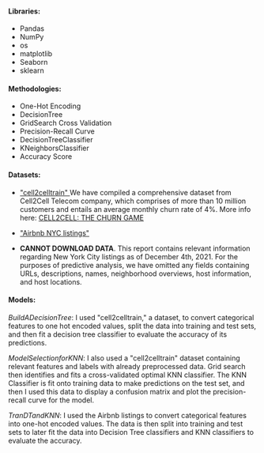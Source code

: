 
#### Libraries: 
- Pandas
- NumPy
- os
- matplotlib 
- Seaborn
- sklearn

#### Methodologies: 
- One-Hot Encoding
- DecisionTree
- GridSearch Cross Validation
- Precision-Recall Curve
- DecisionTreeClassifier
- KNeighborsClassifier
- Accuracy Score

#### Datasets: 
- ["cell2celltrain" ](https://www.kaggle.com/datasets/jpacse/datasets-for-churn-telecom?resource=download)
We have compiled a comprehensive dataset from Cell2Cell Telecom company, which comprises of more than 10 million customers and entails an average monthly churn rate of 4%. More info here: [CELL2CELL: THE CHURN GAME](https://pdfcoffee.com/cell2cell-case-pdf-free.html)

- ["Airbnb NYC listings"](http://insideairbnb.com/new-york-city)
- **CANNOT DOWNLOAD DATA**. This report contains relevant information regarding New York City listings as of December 4th, 2021. For the purposes of predictive analysis, we have omitted any fields containing URLs, descriptions, names, neighborhood overviews, host information, and host locations.


#### Models:

_BuildADecisionTree_: I used "cell2celltrain," a dataset, to convert categorical features to one hot encoded values, split the data into training and test sets, and then fit a decision tree classifier to evaluate the accuracy of its predictions.

_ModelSelectionforKNN_: I also used a "cell2celltrain" dataset containing relevant features and labels with already preprocessed data. Grid search then identifies and fits a cross-validated optimal KNN classifier. The KNN Classifier is fit onto training data to make predictions on the test set, and then I used this data to display a confusion matrix and plot the precision-recall curve for the model.

_TranDTandKNN_: I used the Airbnb listings to convert categorical features into one-hot encoded values. The data is then split into training and test sets to later fit the data into Decision Tree classifiers and KNN classifiers to evaluate the accuracy.
